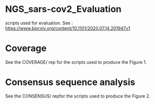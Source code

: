 # NGS_sars-cov2_Evaluation
scripts used for evaluation. See : https://www.biorxiv.org/content/10.1101/2020.07.14.201947v1

# Coverage

See the COVERAGE/ rep  for the scripts used to produce the Figure 1.

# Consensus sequence analysis

See the CONSENSUS/ repfor  the scripts used to produce the Figure 2.

